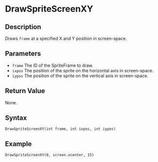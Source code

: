 # DrawSpriteScreenXY

## Description
Draws `frame` at a specified X and Y position in screen-space.

## Parameters
- `frame`
The ID of the SpriteFrame to draw.
- `ixpos`
The position of the sprite on the horizontal axis in screen-space.
- `iypos`
The position of the sprite on the vertical axis in screen-space.

## Return Value
None.

## Syntax
```
DrawSpriteScreenXY(int frame, int ixpos, int iypos)
```

## Example
```
DrawSpriteScreenXY(0, screen.xcenter, 15)
```